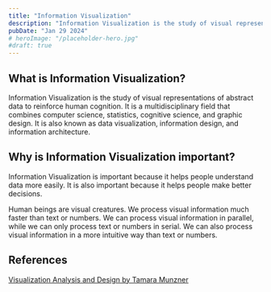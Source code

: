 ```yaml
---
title: "Information Visualization"
description: "Information Visualization is the study of visual representations of abstract data to reinforce human cognition."
pubDate: "Jan 29 2024"
# heroImage: "/placeholder-hero.jpg"
#draft: true
---
```


## What is Information Visualization?

Information Visualization is the study of visual representations of abstract data to reinforce human cognition. It is a multidisciplinary field that combines computer science, statistics, cognitive science, and graphic design. It is also known as data visualization, information design, and information architecture.

## Why is Information Visualization important?

Information Visualization is important because it helps people understand data more easily. It is also important because it helps people make better decisions.

Human beings are visual creatures. We process visual information much faster than text or numbers. We can process visual information in parallel, while we can only process text or numbers in serial. We can also process visual information in a more intuitive way than text or numbers.

## References

[Visualization Analysis and Design by Tamara Munzner](https://www.cs.ubc.ca/~tmm/vadbook/)
